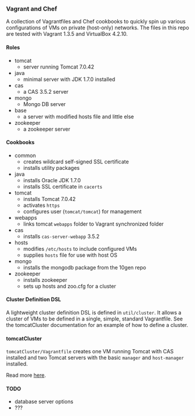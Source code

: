 ### Vagrant and Chef 

A collection of Vagrantfiles and Chef cookbooks to quickly spin up various configurations of VMs on private (host-only) networks.  The files in this repo are tested with Vagrant 1.3.5 and VirtualBox 4.2.10.

#### Roles

* tomcat
    * server running Tomcat 7.0.42
* java
    * minimal server with JDK 1.7.0 installed
* cas
    * a CAS 3.5.2 server
* mongo
    * Mongo DB server
* base
    * a server with modified hosts file and little else
* zookeeper
    * a zookeeper server

#### Cookbooks

* common
    * creates wildcard self-signed SSL certificate
    * installs utility packages
* java
    * installs Oracle JDK 1.7.0
    * installs SSL certificate in `cacerts`
* tomcat
    * installs Tomcat 7.0.42
    * activates `https`
    * configures user (`tomcat/tomcat`) for management
* webapps
    * links tomcat `webapps` folder to Vagrant synchronized folder
* cas
    * installs `cas-server-webapp` 3.5.2
* hosts
    * modifies `/etc/hosts` to include configured VMs
    * supplies `hosts` file for use with host OS
* mongo
    * installs the mongodb package from the 10gen repo
* zookeeper
    * installs zookeeper
    * sets up hosts and zoo.cfg for a cluster

#### Cluster Definition DSL

A lightweight cluster definition DSL is defined in `util/cluster`.  It allows a cluster of VMs to be defined in a single, simple, standard Vagrantfile.  See the tomcatCluster documentation for an example of how to define a cluster.

#### tomcatCluster

`tomcatCluster/Vagrantfile` creates one VM running Tomcat with CAS installed and two Tomcat servers with the basic `manager` and `host-manager` installed.

Read more [here](https://github.com/jdgoldie/vagrant/tree/master/tomcatCluster).

#### TODO

* database server options
* ???

